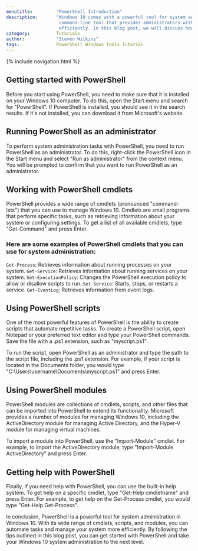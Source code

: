 ```yaml
---
menutitle:         "PowerShell Introduction"
description:       "Windows 10 comes with a powerful tool for system administration called PowerShell. PowerShell is a 
                    command-line tool that provides administrators with a way to automate tasks and manage the system more 
                    efficiently. In this blog post, we will discuss how to perform Windows 10 system administration with PowerShell."
category:          Tutorials
author:            "Steven Wilkins"
tags:              PowerShell Windows Tools Tutorial
---
```


{% include navigation.html %}

## Getting started with PowerShell 

Before you start using PowerShell, you need to make sure that it is installed on your Windows 10 computer. To do this, open the 
Start menu and search for "PowerShell". If PowerShell is installed, you should see it in the search results. If it's not installed, 
you can download it from Microsoft's website.

## Running PowerShell as an administrator 

To perform system administration tasks with PowerShell, you need to run PowerShell as an administrator. To do this, right-click the 
PowerShell icon in the Start menu and select "Run as administrator" from the context menu. You will be prompted to confirm that you 
want to run PowerShell as an administrator.

## Working with PowerShell cmdlets 

PowerShell provides a wide range of cmdlets (pronounced "command-lets") that you can use to manage Windows 10. Cmdlets are small 
programs that perform specific tasks, such as retrieving information about your system or configuring settings. To get a list of 
all available cmdlets, type "Get-Command" and press Enter.

### Here are some examples of PowerShell cmdlets that you can use for system administration: 

`Get-Process`: Retrieves information about running processes on your system. 
`Get-Service`: Retrieves information about running services on your system.
`Set-ExecutionPolicy`: Changes the PowerShell execution policy to allow or disallow scripts to run.
`Set-Service`: Starts, stops, or restarts a service.
`Get-EventLog`: Retrieves information from event logs.

## Using PowerShell scripts 

One of the most powerful features of PowerShell is the ability to create scripts that automate repetitive tasks. To create a 
PowerShell script, open Notepad or your preferred text editor and type your PowerShell commands. Save the file with a .ps1 extension, 
such as "myscript.ps1".

To run the script, open PowerShell as an administrator and type the path to the script file, including the .ps1 extension. For example, 
if your script is located in the Documents folder, you would type "C:\Users\username\Documents\myscript.ps1" and press Enter.

## Using PowerShell modules 

PowerShell modules are collections of cmdlets, scripts, and other files that can be imported into PowerShell to extend its functionality. 
Microsoft provides a number of modules for managing Windows 10, including the ActiveDirectory module for managing Active Directory, and 
the Hyper-V module for managing virtual machines.

To import a module into PowerShell, use the "Import-Module" cmdlet. For example, to import the ActiveDirectory module, type 
"Import-Module ActiveDirectory" and press Enter.

## Getting help with PowerShell 

Finally, if you need help with PowerShell, you can use the built-in help system. To get help on a specific cmdlet, type "Get-Help cmdletname" 
and press Enter. For example, to get help on the Get-Process cmdlet, you would type "Get-Help Get-Process".

In conclusion, PowerShell is a powerful tool for system administration in Windows 10. With its wide range of cmdlets, scripts, and modules, 
you can automate tasks and manage your system more efficiently. By following the tips outlined in this blog post, you can get started with 
PowerShell and take your Windows 10 system administration to the next level.
